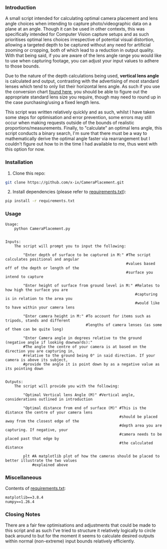 ### Introduction

A small script intended for calculating optimal camera placement and lens angle choices when intending to capture photo/videographic data on a plane at an angle. Though it can be used in other contexts, this was specifically intended for Computer Vision capture setups and as such prioritises optimal lens choices irrespective of potential visual distortion, allowing a targeted depth to be captured without any need for artificial zooming or cropping, both of which lead to a reduction in output quality. With that being said, if you are aware of the lens angle range you would like to use when capturing footage, you can adjust your input values to adhere to those bounds.

Due to the nature of the depth calculations being used, **vertical lens angle** is calculated and output, contrasting with the advertising of most standard lenses which tend to only list their horizontal lens angle. As such if you use the conversion chart [found here](https://www.nikonians.org/reviews/fov-tables), you should be able to figure out the appropriate standard lens size you require, though may need to round up in the case purchasing/using a fixed length lens.

This script was written relatively quickly and as such, whilst I have taken some steps for optimisation and error prevention, some errors may still occur when making requests outside of the bounds of realistic proportions/measurements. Finally, to "calculate" an optimal lens angle, this script conducts a binary search, I'm sure that there must be a way to mathematically derive the optimal angle faster via rearrangement but I couldn't figure out how to in the time I had available to me, thus went with this option for now. 


### Installation

1. Clone this repo:
```bash
git clone https://github.com/x-ix/CameraPlacement.git
```
2. Install dependencies (please refer to [requirements.txt](requirements.txt)):
```bash
pip install -r requirements.txt
```

### Usage
```
Usage:
    python CameraPlacement.py


Inputs:
    The script will prompt you to input the following:
    
        "Enter depth of surface to be captured in M:" #The script calculates positional and angular
                                                      #values based off of the depth or length of the
                                                      #surface you intend to capture

        "Enter height of surface from ground level in M:" #Relates to how high the surface you are
                                                          #capturing is in relation to the area you
                                                          #would like to have within your camera lens

        "Enter camera height in M:" #To account for items such as tripods, stands and different
                                    #lengths of camera lenses (as some of them can be quite long)

        "Enter Camera angle in degrees relative to the ground (negative angle if looking downwards):"
        #The angle the centre of your camera is at based on the direction you are capturing in,
        #relative to the ground being 0° in said direction. If your camera is above its subject,
        #provide the angle it is point down by as a negative value as its pointing down


Outputs:
    The script will provide you with the following:

        "Optimal Vertical lens Angle (M)" #Vertical angle, considerations outlined in introduction

        "Optimal distance from end of surface (M)" #This is the distance the centre of your camera lens
                                                   #should be placed away from the closest edge of the
                                                   #depth area you are capturing. If negative, your
                                                   #camera needs to be placed past that edge by
                                                   #the calculated distance

        plt #A matplotlib plot of how the cameras should be placed to better illustrate the two values
            #explained above
```


### Miscellaneous
Contents of [requirements.txt](requirements.txt):
```
matplotlib==3.8.4
numpy==1.26.4
```


### Closing Notes
There are a fair few optimisations and adjustments that could be made to this script and as such I've tried to structure it relatively logically to circle back around to but for the moment it seems to calculate desired outputs within normal (non-extreme) input bounds relatively efficiently.
